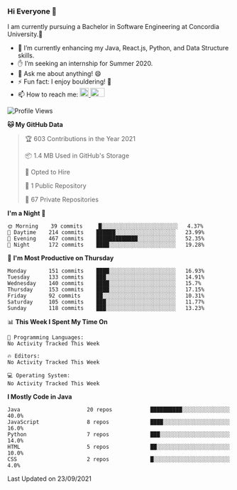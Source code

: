 ### Hi Everyone 👋
I am currently pursuing a Bachelor in Software Engineering at Concordia University.🏫

- 🌱 I’m currently enhancing my Java, React.js, Python, and Data Structure skills.
- ✋ I’m seeking an internship for Summer 2020.
- 💬 Ask me about anything! 😄
- ⚡ Fun fact: I enjoy bouldering! 🧗‍
- 📫 How to reach me: <a href="https://www.linkedin.com/in/siu-tong-ye/" target="_blank"> <img width="20px" width="32" src="https://cdn.jsdelivr.net/npm/simple-icons@v3/icons/linkedin.svg" /> </a> <a href="mailto:SiuTongYe@gmail.com" target="_blank"> <img height="20" width="32" src="https://cdn.jsdelivr.net/npm/simple-icons@v3/icons/gmail.svg" /> </a>

<!--START_SECTION:waka-->
![Profile Views](http://img.shields.io/badge/Profile%20Views-1-blue)

**🐱 My GitHub Data** 

> 🏆 603 Contributions in the Year 2021
 > 
> 📦 1.4 MB Used in GitHub's Storage 
 > 
> 💼 Opted to Hire
 > 
> 📜 1 Public Repository 
 > 
> 🔑 67 Private Repositories  
 > 
**I'm a Night 🦉** 

```text
🌞 Morning    39 commits     █░░░░░░░░░░░░░░░░░░░░░░░░   4.37% 
🌆 Daytime    214 commits    ██████░░░░░░░░░░░░░░░░░░░   23.99% 
🌃 Evening    467 commits    █████████████░░░░░░░░░░░░   52.35% 
🌙 Night      172 commits    ████░░░░░░░░░░░░░░░░░░░░░   19.28%

```
📅 **I'm Most Productive on Thursday** 

```text
Monday       151 commits    ████░░░░░░░░░░░░░░░░░░░░░   16.93% 
Tuesday      133 commits    ███░░░░░░░░░░░░░░░░░░░░░░   14.91% 
Wednesday    140 commits    ████░░░░░░░░░░░░░░░░░░░░░   15.7% 
Thursday     153 commits    ████░░░░░░░░░░░░░░░░░░░░░   17.15% 
Friday       92 commits     ██░░░░░░░░░░░░░░░░░░░░░░░   10.31% 
Saturday     105 commits    ███░░░░░░░░░░░░░░░░░░░░░░   11.77% 
Sunday       118 commits    ███░░░░░░░░░░░░░░░░░░░░░░   13.23%

```


📊 **This Week I Spent My Time On** 

```text
💬 Programming Languages: 
No Activity Tracked This Week

🔥 Editors: 
No Activity Tracked This Week

💻 Operating System: 
No Activity Tracked This Week

```

**I Mostly Code in Java** 

```text
Java                     20 repos            ██████████░░░░░░░░░░░░░░░   40.0% 
JavaScript               8 repos             ████░░░░░░░░░░░░░░░░░░░░░   16.0% 
Python                   7 repos             ███░░░░░░░░░░░░░░░░░░░░░░   14.0% 
HTML                     5 repos             ██░░░░░░░░░░░░░░░░░░░░░░░   10.0% 
CSS                      2 repos             █░░░░░░░░░░░░░░░░░░░░░░░░   4.0%

```



 Last Updated on 23/09/2021
<!--END_SECTION:waka-->
